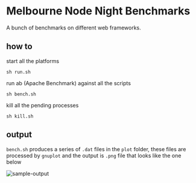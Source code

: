Melbourne Node Night Benchmarks
====================

A bunch of benchmarks on different web frameworks.


how to
-------

start all the platforms

    sh run.sh

run ab (Apache Benchmark) against all the scripts

    sh bench.sh

kill all the pending processes

    sh kill.sh


output
-------

``bench.sh`` produces a series of ``.dat`` files in the ``plot`` folder, 
these files are processed by ``gnuplot`` and the output is ``.png`` file that looks
like the one below

![sample-output](http://github.com/gvnn/nodenight-benchmarks/sample-output.png)